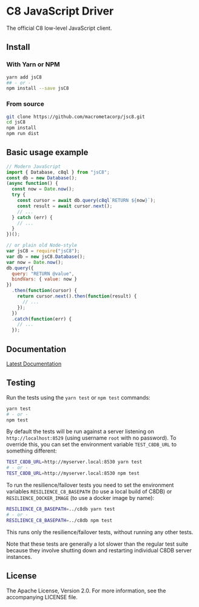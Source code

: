 # C8 JavaScript Driver

The official C8 low-level JavaScript client.

## Install

### With Yarn or NPM

```sh
yarn add jsC8
## - or -
npm install --save jsC8
```

### From source

```sh
git clone https://github.com/macrometacorp/jsc8.git
cd jsC8
npm install
npm run dist
```

## Basic usage example

```js
// Modern JavaScript
import { Database, c8ql } from "jsC8";
const db = new Database();
(async function() {
  const now = Date.now();
  try {
    const cursor = await db.query(c8ql`RETURN ${now}`);
    const result = await cursor.next();
    // ...
  } catch (err) {
    // ...
  }
})();

// or plain old Node-style
var jsC8 = require("jsC8");
var db = new jsC8.Database();
var now = Date.now();
db.query({
  query: "RETURN @value",
  bindVars: { value: now }
})
  .then(function(cursor) {
    return cursor.next().then(function(result) {
      // ...
    });
  })
  .catch(function(err) {
    // ...
  });
```

## Documentation

[Latest Documentation](https://docs.macrometacorp.com/jsC8)

## Testing

Run the tests using the `yarn test` or `npm test` commands:

```sh
yarn test
# - or -
npm test
```

By default the tests will be run against a server listening on
`http://localhost:8529` (using username `root` with no password). To
override this, you can set the environment variable `TEST_C8DB_URL` to
something different:

```sh
TEST_C8DB_URL=http://myserver.local:8530 yarn test
# - or -
TEST_C8DB_URL=http://myserver.local:8530 npm test
```

To run the resilience/failover tests you need to set the environment variables
`RESILIENCE_C8_BASEPATH` (to use a local build of C8DB) or
`RESILIENCE_DOCKER_IMAGE` (to use a docker image by name):

```sh
RESILIENCE_C8_BASEPATH=../c8db yarn test
# - or -
RESILIENCE_C8_BASEPATH=../c8db npm test
```

This runs only the resilience/failover tests, without running any other tests.

Note that these tests are generally a lot slower than the regular test suite
because they involve shutting down and restarting individual C8DB server
instances.

## License

The Apache License, Version 2.0. For more information, see the accompanying
LICENSE file.
